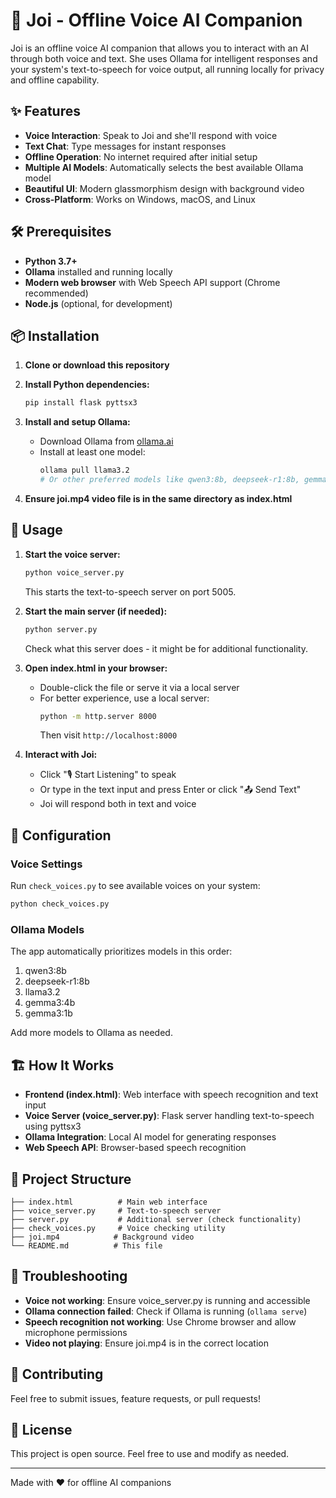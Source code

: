 # 💬 Joi - Offline Voice AI Companion

Joi is an offline voice AI companion that allows you to interact with an AI through both voice and text. She uses Ollama for intelligent responses and your system's text-to-speech for voice output, all running locally for privacy and offline capability.

## ✨ Features

- **Voice Interaction**: Speak to Joi and she'll respond with voice
- **Text Chat**: Type messages for instant responses
- **Offline Operation**: No internet required after initial setup
- **Multiple AI Models**: Automatically selects the best available Ollama model
- **Beautiful UI**: Modern glassmorphism design with background video
- **Cross-Platform**: Works on Windows, macOS, and Linux

## 🛠️ Prerequisites

- **Python 3.7+**
- **Ollama** installed and running locally
- **Modern web browser** with Web Speech API support (Chrome recommended)
- **Node.js** (optional, for development)

## 📦 Installation

1. **Clone or download this repository**

2. **Install Python dependencies:**
   ```bash
   pip install flask pyttsx3
   ```

3. **Install and setup Ollama:**
   - Download Ollama from [ollama.ai](https://ollama.ai)
   - Install at least one model:
     ```bash
     ollama pull llama3.2
     # Or other preferred models like qwen3:8b, deepseek-r1:8b, gemma3:4b
     ```

4. **Ensure joi.mp4 video file is in the same directory as index.html**

## 🚀 Usage

1. **Start the voice server:**
   ```bash
   python voice_server.py
   ```
   This starts the text-to-speech server on port 5005.

2. **Start the main server (if needed):**
   ```bash
   python server.py
   ```
   Check what this server does - it might be for additional functionality.

3. **Open index.html in your browser:**
   - Double-click the file or serve it via a local server
   - For better experience, use a local server:
     ```bash
     python -m http.server 8000
     ```
     Then visit `http://localhost:8000`

4. **Interact with Joi:**
   - Click "🎙️ Start Listening" to speak
   - Or type in the text input and press Enter or click "📤 Send Text"
   - Joi will respond both in text and voice

## 🔧 Configuration

### Voice Settings
Run `check_voices.py` to see available voices on your system:
```bash
python check_voices.py
```

### Ollama Models
The app automatically prioritizes models in this order:
1. qwen3:8b
2. deepseek-r1:8b
3. llama3.2
4. gemma3:4b
5. gemma3:1b

Add more models to Ollama as needed.

## 🏗️ How It Works

- **Frontend (index.html)**: Web interface with speech recognition and text input
- **Voice Server (voice_server.py)**: Flask server handling text-to-speech using pyttsx3
- **Ollama Integration**: Local AI model for generating responses
- **Web Speech API**: Browser-based speech recognition

## 📁 Project Structure

```
├── index.html          # Main web interface
├── voice_server.py     # Text-to-speech server
├── server.py           # Additional server (check functionality)
├── check_voices.py     # Voice checking utility
├── joi.mp4            # Background video
└── README.md          # This file
```

## 🐛 Troubleshooting

- **Voice not working**: Ensure voice_server.py is running and accessible
- **Ollama connection failed**: Check if Ollama is running (`ollama serve`)
- **Speech recognition not working**: Use Chrome browser and allow microphone permissions
- **Video not playing**: Ensure joi.mp4 is in the correct location

## 🤝 Contributing

Feel free to submit issues, feature requests, or pull requests!

## 📄 License

This project is open source. Feel free to use and modify as needed.

---

Made with ❤️ for offline AI companions
